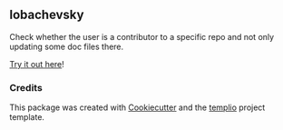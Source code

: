 ## lobachevsky

Check whether the user is a contributor to a specific repo and not only
updating some doc files there.

[Try it out here]()!

### Credits

This package was created with [Cookiecutter](https://github.com/audreyr/cookiecutter) and the 
[templio](https://github.com/bmwant/templio) project template.

